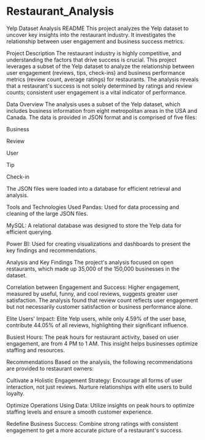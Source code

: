 # Restaurant_Analysis


Yelp Dataset Analysis README
This project analyzes the Yelp dataset to uncover key insights into the restaurant industry. It investigates the relationship between user engagement and business success metrics.

Project Description
The restaurant industry is highly competitive, and understanding the factors that drive success is crucial. This project leverages a subset of the Yelp dataset to analyze the relationship between user engagement (reviews, tips, check-ins) and business performance metrics (review count, average ratings) for restaurants. The analysis reveals that a restaurant's success is not solely determined by ratings and review counts; consistent user engagement is a vital indicator of performance.

Data Overview
The analysis uses a subset of the Yelp dataset, which includes business information from eight metropolitan areas in the USA and Canada. The data is provided in JSON format and is comprised of five files:

Business

Review

User

Tip

Check-in

The JSON files were loaded into a database for efficient retrieval and analysis.

Tools and Technologies Used
Pandas: Used for data processing and cleaning of the large JSON files.

MySQL: A relational database was designed to store the Yelp data for efficient querying.

Power BI: Used for creating visualizations and dashboards to present the key findings and recommendations.

Analysis and Key Findings
The project's analysis focused on open restaurants, which made up 35,000 of the 150,000 businesses in the dataset.

Correlation between Engagement and Success: Higher engagement, measured by useful, funny, and cool reviews, suggests greater user satisfaction. The analysis found that review count reflects user engagement but not necessarily customer satisfaction or business performance alone.

Elite Users' Impact: Elite Yelp users, while only 4.59% of the user base, contribute 44.05% of all reviews, highlighting their significant influence.

Busiest Hours: The peak hours for restaurant activity, based on user engagement, are from 4 PM to 1 AM. This insight helps businesses optimize staffing and resources.

Recommendations
Based on the analysis, the following recommendations are provided to restaurant owners:

Cultivate a Holistic Engagement Strategy: Encourage all forms of user interaction, not just reviews. Nurture relationships with elite users to build loyalty.

Optimize Operations Using Data: Utilize insights on peak hours to optimize staffing levels and ensure a smooth customer experience.

Redefine Business Success: Combine strong ratings with consistent engagement to get a more accurate picture of a restaurant's success.

